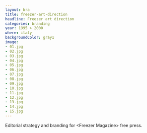 ```yaml
---
layout: bra
title: freezer-art-direction
headline: Freezer art direction
categories: branding
year: 1995 > 2000
where: italy
backgroundColor: gray1
image:
- 01.jpg
- 02.jpg
- 03.jpg
- 04.jpg
- 05.jpg
- 06.jpg
- 07.jpg
- 08.jpg
- 09.jpg
- 10.jpg
- 11.jpg
- 12.jpg
- 13.jpg
- 14.jpg
- 15.jpg
---
```

Editorial strategy and branding for &lt;Freezer Magazine&gt; free press.
